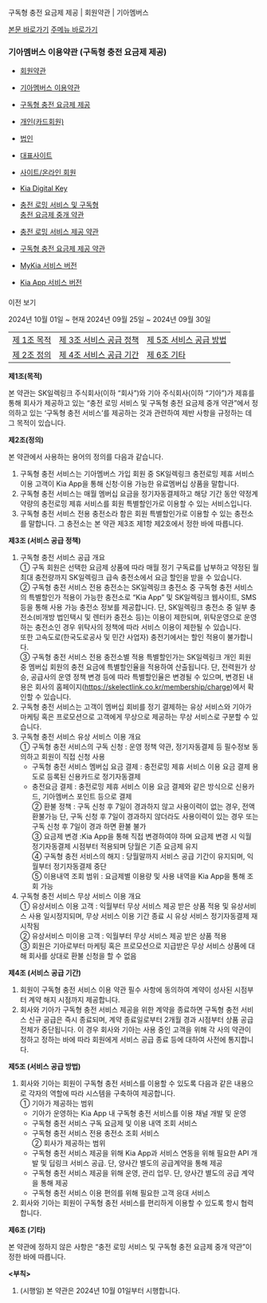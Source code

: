 구독형 충전 요금제 제공 | 회원약관 | 기아멤버스










 



[본문 바로가기](#content)
[주메뉴 바로가기](#gnb)

### 기아멤버스 이용약관 (구독형 충전 요금제 제공)

* [회원약관](https://members.kia.com/kr/view/qftr/mbr_trm/qftr_mbr_trm_q_clause.do)
* [기아멤버스 이용약관](https://members.kia.com/kr/view/qftr/mbr_trm/qftr_mbr_trm_q_clause.do)
* [구독형 충전 요금제 제공](https://members.kia.com/kr/view/qftr/mbr_trm/qftr_mbr_trm_subscription.do)

* [개인(카드회원)](https://members.kia.com/kr/view/qftr/mbr_trm/qftr_mbr_trm_q_clause.do)
* [법인](https://members.kia.com/kr/view/qftr/mbr_trm/qftr_mbr_trm_q_clause_corp.do)
* [대표사이트](https://members.kia.com/kr/view/qftr/mbr_trm/qftr_mbr_trm_mbr_clause_app.do)
* [사이트/온라인 회원](https://members.kia.com/kr/view/qftr/mbr_trm/qftr_mbr_trm_mbr_clause.do)
* [Kia Digital Key](https://members.kia.com/kr/view/qftr/mbr_trm/qftr_mbr_trm_q_clause_digitalkey.do)

* [충전 로밍 서비스 및 구독형   
  충전 요금제 중개 약관](https://members.kia.com/kr/view/qftr/mbr_trm/qftr_mbr_trm_mediation.do)
* [충전 로밍 서비스 제공 약관](https://members.kia.com/kr/view/qftr/mbr_trm/qftr_mbr_trm_roaming.do)
* [구독형 충전 요금제 제공 약관](javascript:;)

* [MyKia 서비스 버전](https://members.kia.com/kr/view/qftr/mbr_trm/qftr_mbr_trm_subscription.do)
* [Kia App 서비스 버전](https://members.kia.com/kr/view/qftr/mbr_trm/qftr_mbr_trm_subscription_app.do)

#### 

이전 보기

2024년 10월 01일 ~ 현재
2024년 09월 25일 ~ 2024년 09월 30일

|  |  |  |
| --- | --- | --- |
| [제 1조 목적](#none) | [제 3조 서비스 공급 정책](#s03none) | [제 5조 서비스 공급 방법](#s05none) |
| [제 2조 정의](#s02none) | [제 4조 서비스 공급 기간](#s04none) | [제 6조 기타](#s06none) |

**제1조(목적)**

본 약관는 SK일렉링크 주식회사(이하 “회사”)와 기아 주식회사(이하 “기아”)가 제휴를 통해 회사가 제공하고 있는 “충전 로밍 서비스 및 구독형 충전 요금제 중개 약관”에서 정의하고 있는 ‘구독형 충전 서비스’를 제공하는 것과 관련하여 제반 사항을 규정하는 데 그 목적이 있습니다.

**제2조(정의)**

본 약관에서 사용하는 용어의 정의를 다음과 같습니다.

1. 구독형 충전 서비스는 기아멤버스 가입 회원 중 SK일렉링크 충전로밍 제휴 서비스 이용 고객이 Kia App을 통해 신청·이용 가능한 유료멤버십 상품을 말합니다.
2. 구독형 충전 서비스는 매월 멤버십 요금을 정기자동결제하고 해당 기간 동안 약정계약량의 충전로밍 제휴 서비스를 회원 특별할인가로 이용할 수 있는 서비스입니다.
3. 구독형 충전 서비스 전용 충전소라 함은 회원 특별할인가로 이용할 수 있는 충전소를 말합니다. 그 충전소는 본 약관 제3조 제1항 제2호에서 정한 바에 따릅니다.

**제3조 (서비스 공급 정책)**

1. 구독형 충전 서비스 공급 개요   
   ① 구독 회원은 선택한 요금제 상품에 따라 매월 정기 구독료를 납부하고 약정된 월 최대 충전량까지 SK일렉링크 급속 충전소에서 요금 할인을 받을 수 있습니다.  
   ② 구독형 충전 서비스 전용 충전소는 SK일렉링크 충전소 중 구독형 충전 서비스의 특별할인가 적용이 가능한 충전소로 “Kia App” 및 SK일렉링크 웹사이트, SMS 등을 통해 사용 가능 충전소 정보를 제공합니다. 단, SK일렉링크 충전소 중 일부 충전소(비개방 법인택시 및 렌터카 충전소 등)는 이용이 제한되며, 위탁운영으로 운영하는 충전소인 경우 위탁사의 정책에 따라 서비스 이용이 제한될 수 있습니다.   
   또한 고속도로(한국도로공사 및 민간 사업자) 충전기에서는 할인 적용이 불가합니다.   
   ③ 구독형 충전 서비스 전용 충전소별 적용 특별할인가는 SK일렉링크 개인 회원 중 멤버십 회원의 충전 요금에 특별할인율을 적용하여 산출됩니다. 단, 전력원가 상승, 공급사의 운영 정책 변경 등에 따라 특별할인율은 변경될 수 있으며, 변경된 내용은 회사의 홈페이지(https://skelectlink.co.kr/membership/charge)에서 확인할 수 있습니다.
2. 구독형 충전 서비스는 고객이 멤버십 회비를 정기 결제하는 유상 서비스와 기아가 마케팅 혹은 프로모션으로 고객에게 무상으로 제공하는 무상 서비스로 구분할 수 있습니다.
3. 구독형 충전 서비스 유상 서비스 이용 개요  
   ① 구독형 충전 서비스의 구독 신청 : 운영 정책 약관, 정기자동결제 등 필수정보 동의하고 회원이 직접 신청 사용  
   - 구독형 충전 서비스 멤버십 요금 결제 : 충전로밍 제휴 서비스 이용 요금 결제 용도로 등록된 신용카드로 정기자동결제  
   - 충전요금 결제 : 충전로밍 제휴 서비스 이용 요금 결제와 같은 방식으로 신용카드, 기아멤버스 포인트 등으로 결제  
   ② 환불 정책 : 구독 신청 후 7일이 경과하지 않고 사용이력이 없는 경우, 전액환불가능 단, 구독 신청 후 7일이 경과하지 않더라도 사용이력이 있는 경우 또는 구독 신청 후 7일이 경과 하면 환불 불가  
   ③ 요금제 변경 :Kia App을 통해 직접 변경하여야 하며 요금제 변경 시 익월 정기자동결제 시점부터 적용되며 당월은 기존 요금제 유지  
   ④ 구독형 충전 서비스의 해지 : 당월말까지 서비스 공급 기간이 유지되며, 익월부터 정기자동결제 중단  
   ⑤ 이용내역 조회 범위 : 요금제별 이용량 및 사용 내역을 Kia App을 통해 조회 가능
4. 구독형 충전 서비스 무상 서비스 이용 개요   
   ① 유상서비스 이용 고객 : 익월부터 무상 서비스 제공 받은 상품 적용 및 유상서비스 사용 일시정지되며, 무상 서비스 이용 기간 종료 시 유상 서비스 정기자동결제 재시작됨   
   ② 유상서비스 미이용 고객 : 익월부터 무상 서비스 제공 받은 상품 적용   
   ③ 회원은 기아로부터 마케팅 혹은 프로모션으로 지급받은 무상 서비스 상품에 대해 회사를 상대로 환불 신청을 할 수 없음

**제4조 (서비스 공급 기간)**

1. 회원이 구독형 충전 서비스 이용 약관 필수 사항에 동의하여 계약이 성사된 시점부터 계약 해지 시점까지 제공합니다.
2. 회사와 기아가 구독형 충전 서비스 제공을 위한 계약을 종료하면 구독형 충전 서비스 신규 공급은 즉시 종료되며, 계약 종료일로부터 2개월 경과 시점부터 상품 공급 전체가 중단됩니다. 이 경우 회사와 기아는 사용 중인 고객을 위해 각 사의 약관이 정하고 정하는 바에 따라 회원에게 서비스 공급 종료 등에 대하여 사전에 통지합니다.

**제5조 (서비스 공급 방법)**

1. 회사와 기아는 회원이 구독형 충전 서비스를 이용할 수 있도록 다음과 같은 내용으로 각자의 역할에 따라 시스템을 구축하여 제공합니다.   
   ① 기아가 제공하는 범위  
   - 기아가 운영하는 Kia App 내 구독형 충전 서비스를 이용 채널 개발 및 운영  
   - 구독형 충전 서비스 구독 요금제 및 이용 내역 조회 서비스  
   - 구독형 충전 서비스 전용 충전소 조회 서비스  
   ② 회사가 제공하는 범위  
   - 구독형 충전 서비스 제공을 위해 Kia App과 서비스 연동을 위해 필요한 API 개발 및 딥링크 서비스 공급. 단, 양사간 별도의 공급계약을 통해 제공  
   - 구독형 충전 서비스 제공을 위해 운영, 관리 업무. 단, 양사간 별도의 공급 계약을 통해 제공  
   - 구독형 충전 서비스 이용 편의를 위해 필요한 고객 응대 서비스
2. 회사와 기아는 회원이 구독형 충전 서비스를 편리하게 이용할 수 있도록 항시 협력합니다.

**제6조 (기타)** 

본 약관에 정하지 않은 사항은 “충전 로밍 서비스 및 구독형 충전 요금제 중개 약관”이 정한 바에 따릅니다.

**<부칙>**

1. (시행일) 본 약관은 2024년 10월 01일부터 시행합니다.
